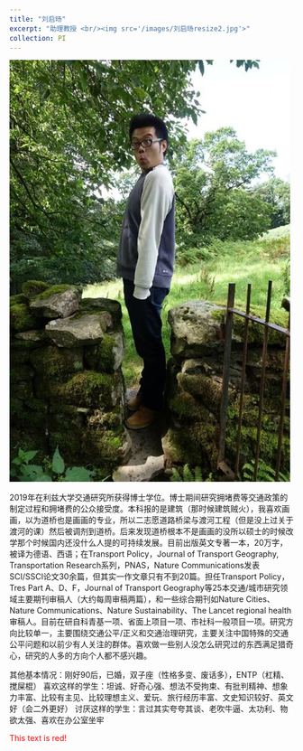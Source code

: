 ```yaml
---
title: "刘启旸"
excerpt: "助理教授 <br/><img src='/images/刘启旸resize2.jpg'>"
collection: PI
---
```


![Qiyang Liu](/images/刘启旸.jpg)

2019年在利兹大学交通研究所获得博士学位。博士期间研究拥堵费等交通政策的制定过程和拥堵费的公众接受度。本科报的是建筑（那时候建筑贼火），我喜欢画画，以为道桥也是画画的专业，所以二志愿道路桥梁与渡河工程（但是没上过关于渡河的课）然后被调剂到道桥。后来发现道桥根本不是画画的没所以硕士的时候改学那个时候国内还没什么人提的可持续发展。目前出版英文专著一本，20万字，被译为德语、西语；在Transport Policy，Journal of Transport Geography, Transportation Research系列，PNAS，Nature Communications发表SCI/SSCI论文30余篇，但其实一作文章只有不到20篇。担任Transport Policy，Tres Part A、D、F，Journal of Transport Geography等25本交通/城市研究领域主要期刊审稿人（大约每周审稿两篇），和一些综合期刊如Nature Cities、Nature Communications、Nature Sustainability、The Lancet regional health审稿人。目前在研自科青基一项、省面上项目一项、市社科一般项目一项。研究方向比较单一，主要围绕交通公平/正义和交通治理研究，主要关注中国特殊的交通公平问题和以前少有人关注的群体。喜欢做一些别人没怎么研究过的东西满足猎奇心，研究的人多的方向个人都不感兴趣。

其他基本情况：刚好90后，已婚，双子座（性格多变、废话多），ENTP（杠精、搅屎棍）
喜欢这样的学生：坦诚、好奇心强、想法不受拘束、有批判精神、想象力丰富、比较有主见、比较理想主义、爱玩、旅行经历丰富、文史知识较好、英文好（会二外更好）
讨厌这样的学生：言过其实夸夸其谈、老吹牛逼、太功利、物欲太强、喜欢在办公室坐牢



<font color="red">This text is red!</font>
